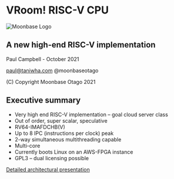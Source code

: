 # VRoom! RISC-V CPU

![Moonbase Logo](https://moonbaseotago.github.io/talk/assets/moonbase_small.png)

## A new high-end RISC-V implementation
Paul Campbell - October 2021

paul@taniwha.com @moonbaseotago

(C) Copyright Moonbase Otago 2021

## Executive summary
* Very high end RISC-V implementation – goal cloud server class
* Out of order, super scalar, speculative
* RV64-IMAFDCHB(V)
* Up to 8 IPC (instructions per clock) peak  
* 2-way simultaneous multithreading capable
* Multi-core
* Currently boots Linux on an AWS-FPGA instance
* GPL3 – dual licensing possible

[Detailed architectural presentation](https://moonbaseotago.github.io/talk/index.html)

